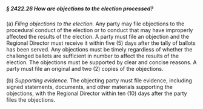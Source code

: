##### § 2422.26 How are objections to the election processed? #####

(a) *Filing objections to the election.* Any party may file objections to the procedural conduct of the election or to conduct that may have improperly affected the results of the election. A party must file an objection and the Regional Director must receive it within five (5) days after the tally of ballots has been served. Any objections must be timely regardless of whether the challenged ballots are sufficient in number to affect the results of the election. The objections must be supported by clear and concise reasons. A party must file an original and two (2) copies of the objections.

(b) *Supporting evidence.* The objecting party must file evidence, including signed statements, documents, and other materials supporting the objections, with the Regional Director within ten (10) days after the party files the objections.